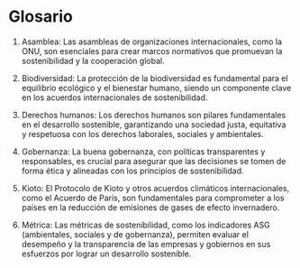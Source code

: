 # Glosario 
1. Asamblea: Las asambleas de organizaciones internacionales, como la ONU, son esenciales para crear marcos normativos que promuevan la sostenibilidad y la cooperación global.

2. Biodiversidad: La protección de la biodiversidad es fundamental para el equilibrio ecológico y el bienestar humano, siendo un componente clave en los acuerdos internacionales de sostenibilidad.

3. Derechos humanos: Los derechos humanos son pilares fundamentales en el desarrollo sostenible, garantizando una sociedad justa, equitativa y respetuosa con los derechos laborales, sociales y ambientales.

4. Gobernanza: La buena gobernanza, con políticas transparentes y responsables, es crucial para asegurar que las decisiones se tomen de forma ética y alineadas con los principios de sostenibilidad.

5. Kioto: El Protocolo de Kioto y otros acuerdos climáticos internacionales, como el Acuerdo de París, son fundamentales para comprometer a los países en la reducción de emisiones de gases de efecto invernadero.

6. Métrica: Las métricas de sostenibilidad, como los indicadores ASG (ambientales, sociales y de gobernanza), permiten evaluar el desempeño y la transparencia de las empresas y gobiernos en sus esfuerzos por lograr un desarrollo sostenible.
